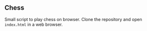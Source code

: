 ## Chess

Small script to play chess on browser. Clone the repository and open `index.html` in a web browser.

